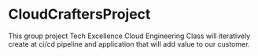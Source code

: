 # CloudCraftersProject
This group project Tech Excellence Cloud Engineering Class will iteratively create at ci/cd pipeline and application that will add value to our customer. 
